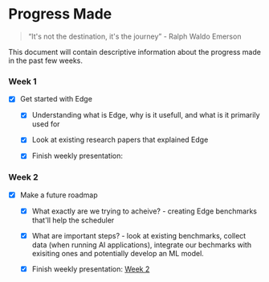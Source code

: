 # Progress Made

> “It's not the destination, it's the journey” - Ralph Waldo Emerson

This document will contain descriptive information about the progress made in the past few weeks.  


### Week 1

- [x] Get started with Edge
  - [x] Understanding what is Edge, why is it usefull, and what is it primarily used for
  - [x] Look at existing research papers that explained Edge 
  - [x] Finish weekly presentation:  


### Week 2
- [x] Make a future roadmap
  - [x] What exactly are we trying to acheive? - creating Edge benchmarks that'll help the scheduler
  - [x] What are important steps? - look at existing benchmarks, collect data (when running AI applications), integrate our bechmarks with exisiting ones and potentially develop an ML model. 
  - [x] Finish weekly presentation: [Week 2](../weekly_presentations/Week2.pptx)


